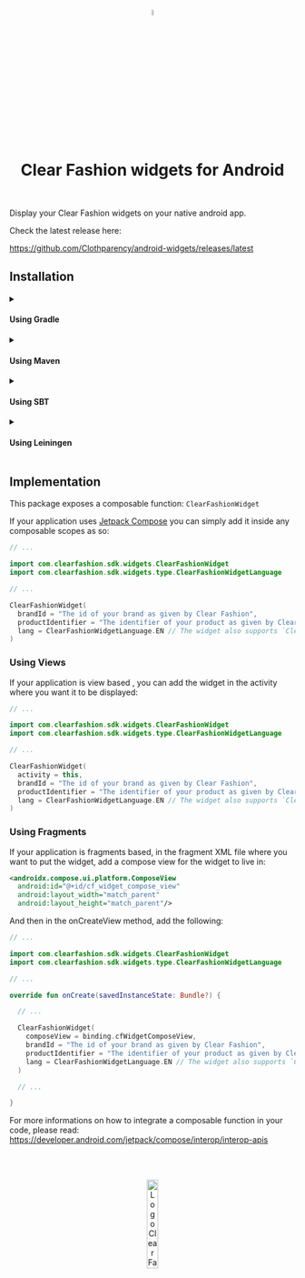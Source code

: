 <br />
<p align="center">
  <img 
      style="margin: auto; width: 5%;"
      src="https://user-images.githubusercontent.com/2159699/215896047-e6eb3ca0-b2d1-40b3-8034-c26913033008.svg" 
      alt="Logo Clear Fashion">
  </img>
</p>
<br />

<h1 align="center">Clear Fashion widgets for Android</h1>

<br />

Display your Clear Fashion widgets on your native android app.

Check the latest release here:

https://github.com/Clothparency/android-widgets/releases/latest

## Installation

<details>
  <summary>
    <h4>
      Using Gradle
    </h4>
  </summary>

  **Step 1.** Add the JitPack repository to your build file

  Add it in your root `build.gradle` at the end of repositories:

  ```groovy
  allprojects {
    repositories {
      // ...
      maven { url 'https://jitpack.io' }
    }
  }
  ```

  **Step 2.** Add the dependency

  ```groovy
  dependencies {
    implementation 'com.github.Clothparency:android-widgets:0.2.4'
  }
  ```
</details>
<details>
  <summary>
    <h4>
      Using Maven
    </h4>
  </summary>

  **Step 1.** Add the JitPack repository to your build file

  ```xml
  <repositories>
    <repository>
      <id>jitpack.io</id>
      <url>https://jitpack.io</url>
    </repository>
  </repositories>
  ```

  **Step 2.** Add the dependency

  ```xml
  <dependency>
     <groupId>com.github.Clothparency</groupId>
     <artifactId>android-widgets</artifactId>
     <version>0.2.4</version>
  </dependency>
  ```
</details>
<details>
  <summary>
    <h4>
      Using SBT
    </h4>
  </summary>
  
  **Step 1.** Add the JitPack repository to your build file

  Add it in your `build.sbt` at the end of resolvers:

  ```
  resolvers += "jitpack" at "https://jitpack.io"
  ```

  **Step 2.** Add the dependency
  
  ```
  libraryDependencies += "com.github.Clothparency" % "android-widgets" % "0.2.4"	
  ```
</details>
<details>
  <summary>
    <h4>
      Using Leiningen
    </h4>
  </summary>
  
  **Step 1.** Add the JitPack repository to your build file
  
  Add it in your `project.clj` at the end of repositories:
  
  ```
  :repositories [["jitpack" "https://jitpack.io"]]
  ```
  
  **Step 2.** Add the dependency
  
  ```
  :dependencies [[com.github.Clothparency/android-widgets "0.2.4"]]	
  ```
</details>

## Implementation

This package exposes a composable function: `ClearFashionWidget`

If your application uses [Jetpack Compose](https://developer.android.com/jetpack/compose) you can simply add it inside any composable scopes as so:



```kotlin
// ...

import com.clearfashion.sdk.widgets.ClearFashionWidget
import com.clearfashion.sdk.widgets.type.ClearFashionWidgetLanguage

// ...

ClearFashionWidget(
  brandId = "The id of your brand as given by Clear Fashion",
  productIdentifier = "The identifier of your product as given by Clear Fashion",
  lang = ClearFashionWidgetLanguage.EN // The widget also supports `ClearFashionWidgetLanguage.FR` which is the default value
)
```

### Using Views

If your application is view based , you can add the widget in the activity where you want it to be displayed:

```kotlin
// ...

import com.clearfashion.sdk.widgets.ClearFashionWidget
import com.clearfashion.sdk.widgets.type.ClearFashionWidgetLanguage

// ...

ClearFashionWidget(
  activity = this,
  brandId = "The id of your brand as given by Clear Fashion",
  productIdentifier = "The identifier of your product as given by Clear Fashion",
  lang = ClearFashionWidgetLanguage.EN // The widget also supports `ClearFashionWidgetLanguage.FR` which is the default value
)
```

### Using Fragments

If your application is fragments based, in the fragment XML file where you want to put the widget, add a compose view for the widget to live in:

```xml
<androidx.compose.ui.platform.ComposeView
  android:id="@+id/cf_widget_compose_view"
  android:layout_width="match_parent"
  android:layout_height="match_parent"/>
```

And then in the onCreateView method, add the following:

```kotlin
// ...

import com.clearfashion.sdk.widgets.ClearFashionWidget
import com.clearfashion.sdk.widgets.type.ClearFashionWidgetLanguage

// ...

override fun onCreate(savedInstanceState: Bundle?) {

  // ...

  ClearFashionWidget(
    composeView = binding.cfWidgetComposeView,
    brandId = "The id of your brand as given by Clear Fashion",
    productIdentifier = "The identifier of your product as given by Clear Fashion",
    lang = ClearFashionWidgetLanguage.EN // The widget also supports `ClearFashionWidgetLanguage.FR` which is the default value
  )

  // ...

}
```

For more informations on how to integrate a composable function in your code, please read: https://developer.android.com/jetpack/compose/interop/interop-apis



<br />
<br />
<p align="center">
  <img 
      style="margin: auto; width: 20%;"
      src="https://user-images.githubusercontent.com/2159699/215894277-8251062e-b339-4bf6-a958-42e792059ba3.svg" 
      alt="Logo Clear Fashion">
  </img>
</p>
